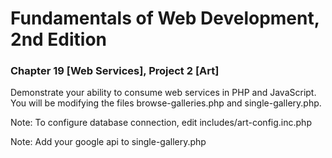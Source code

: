 # Fundamentals of Web Development, 2nd Edition
### Chapter 19 [Web Services], Project 2 [Art]

Demonstrate your ability to consume web services in PHP and JavaScript. You will
be modifying the files browse-galleries.php and single-gallery.php.

Note: To configure database connection, edit includes/art-config.inc.php

Note: Add your google api to single-gallery.php
